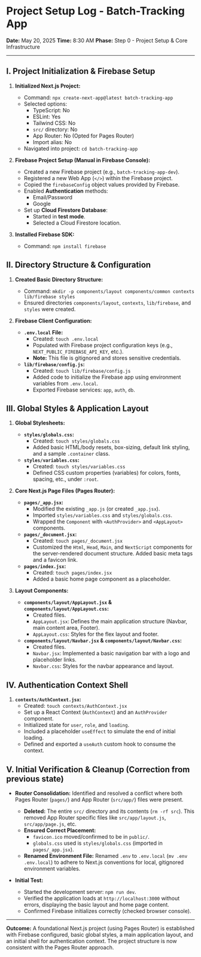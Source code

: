 # Project Setup Log - Batch-Tracking App

**Date:** May 20, 2025
**Time:** 8:30 AM
**Phase:** Step 0 - Project Setup & Core Infrastructure

---

## I. Project Initialization & Firebase Setup

1.  **Initialized Next.js Project:**
    *   Command: `npx create-next-app@latest batch-tracking-app`
    *   Selected options:
        *   TypeScript: No
        *   ESLint: Yes
        *   Tailwind CSS: No
        *   `src/` directory: No
        *   App Router: No (Opted for Pages Router)
        *   Import alias: No
    *   Navigated into project: `cd batch-tracking-app`

2.  **Firebase Project Setup (Manual in Firebase Console):**
    *   Created a new Firebase project (e.g., `batch-tracking-app-dev`).
    *   Registered a new Web App (`</>`) within the Firebase project.
    *   Copied the `firebaseConfig` object values provided by Firebase.
    *   Enabled **Authentication** methods:
        *   Email/Password
        *   Google
    *   Set up **Cloud Firestore Database**:
        *   Started in **test mode**.
        *   Selected a Cloud Firestore location.

3.  **Installed Firebase SDK:**
    *   Command: `npm install firebase`

## II. Directory Structure & Configuration

1.  **Created Basic Directory Structure:**
    *   Command: `mkdir -p components/layout components/common contexts lib/firebase styles`
    *   Ensured directories `components/layout`, `contexts`, `lib/firebase`, and `styles` were created.

2.  **Firebase Client Configuration:**
    *   **`.env.local` File:**
        *   Created: `touch .env.local`
        *   Populated with Firebase project configuration keys (e.g., `NEXT_PUBLIC_FIREBASE_API_KEY`, etc.).
        *   **Note:** This file is gitignored and stores sensitive credentials.
    *   **`lib/firebase/config.js`:**
        *   Created: `touch lib/firebase/config.js`
        *   Added code to initialize the Firebase app using environment variables from `.env.local`.
        *   Exported Firebase services: `app`, `auth`, `db`.

## III. Global Styles & Application Layout

1.  **Global Stylesheets:**
    *   **`styles/globals.css`:**
        *   Created: `touch styles/globals.css`
        *   Added basic HTML/body resets, box-sizing, default link styling, and a sample `.container` class.
    *   **`styles/variables.css`:**
        *   Created: `touch styles/variables.css`
        *   Defined CSS custom properties (variables) for colors, fonts, spacing, etc., under `:root`.

2.  **Core Next.js Page Files (Pages Router):**
    *   **`pages/_app.jsx`:**
        *   Modified the existing `_app.js` (or created `_app.jsx`).
        *   Imported `styles/variables.css` and `styles/globals.css`.
        *   Wrapped the `Component` with `<AuthProvider>` and `<AppLayout>` components.
    *   **`pages/_document.jsx`:**
        *   Created: `touch pages/_document.jsx`
        *   Customized the `Html`, `Head`, `Main`, and `NextScript` components for the server-rendered document structure. Added basic meta tags and a favicon link.
    *   **`pages/index.jsx`:**
        *   Created: `touch pages/index.jsx`
        *   Added a basic home page component as a placeholder.

3.  **Layout Components:**
    *   **`components/layout/AppLayout.jsx` & `components/layout/AppLayout.css`:**
        *   Created files.
        *   `AppLayout.jsx`: Defines the main application structure (Navbar, main content area, Footer).
        *   `AppLayout.css`: Styles for the flex layout and footer.
    *   **`components/layout/Navbar.jsx` & `components/layout/Navbar.css`:**
        *   Created files.
        *   `Navbar.jsx`: Implemented a basic navigation bar with a logo and placeholder links.
        *   `Navbar.css`: Styles for the navbar appearance and layout.

## IV. Authentication Context Shell

1.  **`contexts/AuthContext.jsx`:**
    *   Created: `touch contexts/AuthContext.jsx`
    *   Set up a React Context (`AuthContext`) and an `AuthProvider` component.
    *   Initialized state for `user`, `role`, and `loading`.
    *   Included a placeholder `useEffect` to simulate the end of initial loading.
    *   Defined and exported a `useAuth` custom hook to consume the context.

## V. Initial Verification & Cleanup (Correction from previous state)

*   **Router Consolidation:** Identified and resolved a conflict where both Pages Router (`pages/`) and App Router (`src/app/`) files were present.
    *   **Deleted:** The entire `src/` directory and its contents (`rm -rf src`). This removed App Router specific files like `src/app/layout.js`, `src/app/page.js`, etc.
    *   **Ensured Correct Placement:**
        *   `favicon.ico` moved/confirmed to be in `public/`.
        *   `globals.css` used is `styles/globals.css` (imported in `pages/_app.jsx`).
    *   **Renamed Environment File:** Renamed `.env` to `.env.local` (`mv .env .env.local`) to adhere to Next.js conventions for local, gitignored environment variables.

*   **Initial Test:**
    *   Started the development server: `npm run dev`.
    *   Verified the application loads at `http://localhost:3000` without errors, displaying the basic layout and home page content.
    *   Confirmed Firebase initializes correctly (checked browser console).

---

**Outcome:** A foundational Next.js project (using Pages Router) is established with Firebase configured, basic global styles, a main application layout, and an initial shell for authentication context. The project structure is now consistent with the Pages Router approach.
